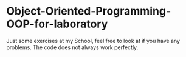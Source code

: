 # Object-Oriented-Programming-OOP-for-laboratory
Just some exercises at my School, feel free to look at if you have any problems.
The code does not always work perfectly.
